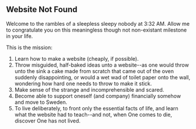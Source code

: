 ## Website Not Found
Welcome to the rambles of a sleepless sleepy nobody at 3:32 AM. Allow me to congratulate you on this meaningless though not non-existant milestone in your life.

This is the mission:
1. Learn how to make a website (cheaply, if possible).
2. Throw misguided, half-baked ideas unto a website--as one would throw unto the sink a cake made from scratch that came out of the oven suddenly disappointing, or would a wet wad of toilet paper onto the wall, wondering how hard one needs to throw to make it stick.
3. Make sense of the strange and incomprehensible and scared.
4. Become able to support oneself (and company) financially somehow and move to Sweden.
5. To live deliberately, to front only the essential facts of life, and learn what the website had to teach--and not, when One comes to die, discover One has not lived.
